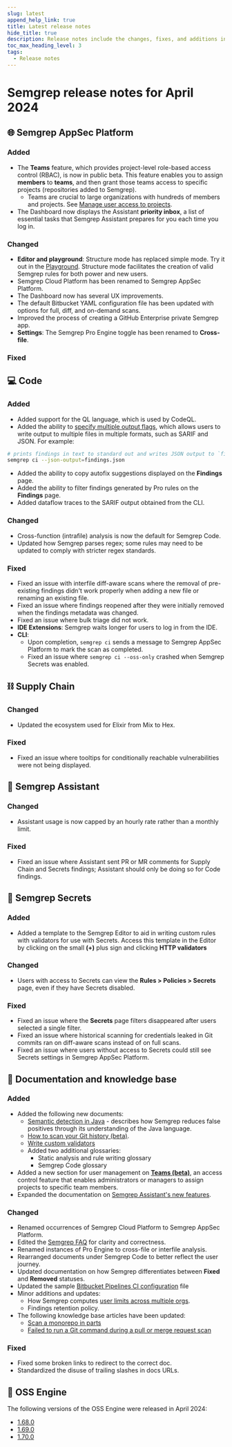 ```yaml
---
slug: latest
append_help_link: true
title: Latest release notes
hide_title: true
description: Release notes include the changes, fixes, and additions in specific versions of Semgrep.
toc_max_heading_level: 3
tags:
  - Release notes
---
```


# Semgrep release notes for April 2024

## 🌐 Semgrep AppSec Platform

<!-- Sara -->

### Added

- The **Teams** feature, which provides project-level role-based access control (RBAC), is now in public beta. This feature enables you to assign **members** to **teams**, and then grant those teams access to specific projects (repositories added to Semgrep).
    - Teams are crucial to large organizations with hundreds of members and projects. See [<i class="fa-regular fa-file-lines"></i> Manage user access to projects](/deployment/teams).
- The Dashboard now displays the Assistant **priority inbox**, a list of essential tasks that Semgrep Assistant prepares for you each time you log in. <!-- 13768 -->

### Changed

- **Editor and playground**: Structure mode has replaced simple mode. Try it out in the [<i class="fas fa-external-link fa-xs"></i> Playground](https://semgrep.dev/playground/new). Structure mode facilitates the creation of valid Semgrep rules for both power and new users.
- Semgrep Cloud Platform has been renamed to Semgrep AppSec Platform.
- The Dashboard now has several UX improvements.
- The default Bitbucket YAML configuration file has been updated with options for full, diff, and on-demand scans.
- Improved the process of creating a GitHub Enterprise private Semgrep app. <!-- 13675 -->
- **Settings**: The Semgrep Pro Engine toggle has been renamed to **<i class="fa-solid fa-toggle-large-on"></i> Cross-file**.

### Fixed

## 💻 Code

### Added

- Added support for the QL language, which is used by CodeQL.
- Added the ability to [specify multiple output flags](/getting-started/cli#scan-your-project), which allows users to write output to multiple files in multiple formats, such as SARIF and JSON. For example:
```bash
# prints findings in text to standard out and writes JSON output to `findings.json`.
semgrep ci --json-output=findings.json
```
- Added the ability to copy autofix suggestions displayed on the **Findings** page.
- Added the ability to filter findings generated by Pro rules on the **Findings** page.
- Added dataflow traces to the SARIF output obtained from the CLI.

### Changed

- Cross-function (intrafile) analysis is now the default for Semgrep Code.
- Updated how Semgrep parses regex; some rules may need to be updated to comply with stricter regex standards.

### Fixed

- Fixed an issue with interfile diff-aware scans where the removal of pre-existing findings
didn't work properly when adding a new file or renaming an existing file.
- Fixed an issue where findings reopened after they were initially removed when the findings metadata was changed.
- Fixed an issue where bulk triage did not work.
- **IDE Extensions**: Semgrep waits longer for users to log in from the IDE.
- **CLI**:
  - Upon completion, `semgrep ci` sends a message to Semgrep AppSec Platform to mark the scan as completed.
  - Fixed an issue where `semgrep ci --oss-only` crashed when Semgrep Secrets was enabled.

## ⛓️  Supply Chain

<!--
### Added

- Added a new **Finding details** page. In Semgrep AppSec Platform, click on **Supply Chain > Details** on the specific finding's card. The finding details page displays an all triage activity, in-depth description of the vulnerability, remediation, and the rule pattern that generated the finding.  <!-- 13780 -->

### Changed

- Updated the ecosystem used for Elixir from Mix to Hex.

<!--
<!-- should we include the new UI for SCA  -->
<!--
- The Supply Chain page UX has been redesigned. Improvements include:
    - Consistency with the Semgrep Code UX, for ease of workflows such as triage.
    - You can now filter by project, dependency, and CVE.
    - Updated reachability categories.
    - Vulnerabilities are now grouped by the rule that detected them.
    - Triage multiple vulnerabilities at once by clicking multiple <i class="fa-solid fa-square-check"></i> checkboxes. You can <kbd>Shift + click</kbd> to select a range.
    - Within the projects page, the count of reachable vulnerabilities counts only Always reachable <!-- 13645 -->

### Fixed

- Fixed an issue where tooltips for conditionally reachable vulnerabilities were not being displayed. <!-- 13775 -->

## 🤖 Semgrep Assistant

### Changed

- Assistant usage is now capped by an hourly rate rather than a monthly limit.

### Fixed

- Fixed an issue where Assistant sent PR or MR comments for Supply Chain and Secrets findings; Assistant should only be doing so for Code findings.

## 🔐 Semgrep Secrets

### Added

- Added a template to the Semgrep Editor to aid in writing custom rules with validators for use with Secrets. Access this template in the Editor by clicking on the small **(+)** plus sign and clicking **HTTP validators**

### Changed

- Users with access to Secrets can view the **Rules > Policies > Secrets** page, even if they have Secrets disabled.

### Fixed

- Fixed an issue where the **Secrets** page filters disappeared after users selected a single filter.
- Fixed an issue where historical scanning for credentials leaked in Git commits ran on diff-aware scans instead of on full scans.
- Fixed an issue where users without access to Secrets could still see Secrets settings in Semgrep AppSec Platform.

## 📝 Documentation and knowledge base

### Added

- Added the following new documents:
    - [<i class="fa-regular fa-file-lines"></i> Semantic detection in Java](/semgrep-code/java) - describes how Semgrep reduces false positives through its understanding of the Java language.
    - [<i class="fa-regular fa-file-lines"></i> How to scan your Git history (beta)](/semgrep-secrets/historical-scanning).
    - [<i class="fa-regular fa-file-lines"></i> Write custom validators](/semgrep-secrets/validators)
    - Added two additional glossaries:
        - Static analysis and rule writing glossary
        - Semgrep Code glossary
- Added a new section for user management on **[Teams (beta)](/deployment/teams)**, an access control feature that enables administrators or managers to assign projects to specific team members.
- Expanded the documentation on [Semgrep Assistant's new features](/semgrep-assistant/overview).

### Changed

- Renamed occurrences of Semgrep Cloud Platform to Semgrep AppSec Platform.
- Edited the [Semgrep FAQ](/faq) for clarity and correctness.
- Renamed instances of Pro Engine to cross-file or interfile analysis.
- Rearranged documents under Semgrep Code to better reflect the user journey.
- Updated documentation on how Semgrep differentiates between **Fixed** and **Removed** statuses.
- Updated the sample [Bitbucket Pipelines CI configuration](/semgrep-ci/sample-ci-configs#bitbucket-pipelines) file
- Minor additions and updates:
    - How Semgrep computes [user limits across multiple orgs](/usage-and-billing).
    - Findings retention policy.
- The following knowledge base articles have been updated:
    - [Scan a monorepo in parts](/kb/semgrep-ci/scan-monorepo-in-parts)
    - [Failed to run a Git command during a pull or merge request scan](/kb/semgrep-ci/git-command-errors)

### Fixed

- Fixed some broken links to redirect to the correct doc.
- Standardized the disuse of trailing slashes in docs URLs.

## 🔧 OSS Engine

The following versions of the OSS Engine were released in April 2024:

- [<i class="fas fa-external-link fa-xs"></i>1.68.0](https://github.com/semgrep/semgrep/releases/tag/v1.68.0)
- [<i class="fas fa-external-link fa-xs"></i>1.69.0](https://github.com/semgrep/semgrep/releases/tag/v1.69.0)
- [<i class="fas fa-external-link fa-xs"></i>1.70.0](https://github.com/semgrep/semgrep/releases/tag/v1.70.0)
